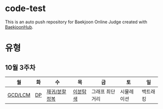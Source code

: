 # code-test
This is an auto push repository for Baekjoon Online Judge created with [BaekjoonHub](https://github.com/BaekjoonHub/BaekjoonHub).

# 유형
## 10월 3주차
|월|화|수|목|금|토|일|
|--|--|--|--|--|--|--|
|[GCD/LCM](https://www.acmicpc.net/problem/14565)|[DP](https://www.acmicpc.net/problem/10993)|[재귀/분할정복](https://www.acmicpc.net/problem/1074)|[이분탐색](https://www.acmicpc.net/problem/13397)|그래프 최단거리|시뮬레이션|백트래킹|
